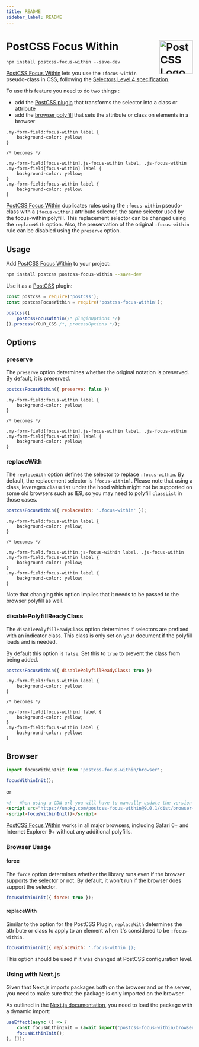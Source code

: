 ```yaml
---
title: README
sidebar_label: README
---
```

# PostCSS Focus Within [<img src="https://postcss.github.io/postcss/logo.svg" alt="PostCSS Logo" width="90" height="90" align="right">][PostCSS]

`npm install postcss-focus-within --save-dev`

[PostCSS Focus Within] lets you use the `:focus-within` pseudo-class in CSS, 
following the [Selectors Level 4 specification].

To use this feature you need to do two things :
- add the [PostCSS plugin](#usage) that transforms the selector into a class or attribute
- add the [browser polyfill](#browser) that sets the attribute or class on elements in a browser

```pcss
.my-form-field:focus-within label {
	background-color: yellow;
}

/* becomes */

.my-form-field[focus-within].js-focus-within label, .js-focus-within .my-form-field[focus-within] label {
	background-color: yellow;
}
.my-form-field:focus-within label {
	background-color: yellow;
}
```

[PostCSS Focus Within] duplicates rules using the `:focus-within` pseudo-class
with a `[focus-within]` attribute selector, the same selector used by the
focus-within polyfill. This replacement selector can be changed using the
`replaceWith` option. Also, the preservation of the original `:focus-within`
rule can be disabled using the `preserve` option.

## Usage

Add [PostCSS Focus Within] to your project:

```bash
npm install postcss postcss-focus-within --save-dev
```

Use it as a [PostCSS] plugin:

```js
const postcss = require('postcss');
const postcssFocusWithin = require('postcss-focus-within');

postcss([
	postcssFocusWithin(/* pluginOptions */)
]).process(YOUR_CSS /*, processOptions */);
```



## Options

### preserve

The `preserve` option determines whether the original notation
is preserved. By default, it is preserved.

```js
postcssFocusWithin({ preserve: false })
```

```pcss
.my-form-field:focus-within label {
	background-color: yellow;
}

/* becomes */

.my-form-field[focus-within].js-focus-within label, .js-focus-within .my-form-field[focus-within] label {
	background-color: yellow;
}
```

### replaceWith

The `replaceWith` option defines the selector to replace `:focus-within`. By
default, the replacement selector is `[focus-within]`.
Please note that using a class, leverages `classList` under the hood which
might  not be supported on some old browsers such as IE9, so you may need
to polyfill `classList` in those cases.

```js
postcssFocusWithin({ replaceWith: '.focus-within' });
```

```pcss
.my-form-field:focus-within label {
	background-color: yellow;
}

/* becomes */

.my-form-field.focus-within.js-focus-within label, .js-focus-within .my-form-field.focus-within label {
	background-color: yellow;
}
.my-form-field:focus-within label {
	background-color: yellow;
}
```

Note that changing this option implies that it needs to be passed to the
browser polyfill as well.

### disablePolyfillReadyClass

The `disablePolyfillReadyClass` option determines if selectors are prefixed with an indicator class.
This class is only set on your document if the polyfill loads and is needed.

By default this option is `false`.
Set this to `true` to prevent the class from being added.

```js
postcssFocusWithin({ disablePolyfillReadyClass: true })
```

```pcss
.my-form-field:focus-within label {
	background-color: yellow;
}

/* becomes */

.my-form-field[focus-within] label {
	background-color: yellow;
}
.my-form-field:focus-within label {
	background-color: yellow;
}
```

## Browser

```js
import focusWithinInit from 'postcss-focus-within/browser';

focusWithinInit();
```

or

```html
<!-- When using a CDN url you will have to manually update the version number -->
<script src="https://unpkg.com/postcss-focus-within@9.0.1/dist/browser-global.js"></script>
<script>focusWithinInit()</script>
```

[PostCSS Focus Within] works in all major browsers, including Safari 6+ and
Internet Explorer 9+ without any additional polyfills.

### Browser Usage

#### force

The `force` option determines whether the library runs even if the browser
supports the selector or not. By default, it won't run if the browser does
support the selector.

```js
focusWithinInit({ force: true });
```

#### replaceWith

Similar to the option for the PostCSS Plugin, `replaceWith` determines the
attribute or class to apply to an element when it's considered to be `:focus-within`.

```js
focusWithinInit({ replaceWith: '.focus-within });
```

This option should be used if it was changed at PostCSS configuration level.

### Using with Next.js

Given that Next.js imports packages both on the browser and on the server, you need to make sure that the package is only imported on the browser.

As outlined in the [Next.js documentation](https://nextjs.org/docs/advanced-features/dynamic-import#with-external-libraries), you need to load the package with a dynamic import:

```jsx
useEffect(async () => {
	const focusWithinInit = (await import('postcss-focus-within/browser')).default;
	focusWithinInit();
}, []);
```

[cli-url]: https://github.com/csstools/postcss-plugins/actions/workflows/test.yml?query=workflow/test
[css-url]: https://cssdb.org/#focus-within-pseudo-class
[discord]: https://discord.gg/bUadyRwkJS
[npm-url]: https://www.npmjs.com/package/postcss-focus-within

[PostCSS]: https://github.com/postcss/postcss
[PostCSS Focus Within]: https://github.com/csstools/postcss-plugins/tree/main/plugins/postcss-focus-within
[Selectors Level 4 specification]: https://www.w3.org/TR/selectors-4/#the-focus-within-pseudo


